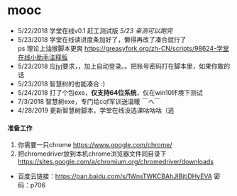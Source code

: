 # mooc

* 5/22/2018 学堂在线v0.1 赶工测试版 *5/23 亲测可以跑完*
* 5/23/2018 学堂在线读进度条加好了，懒得再改了凑合就行了  
ps 理论上油猴脚本更爽 https://greasyfork.org/zh-CN/scripts/98624-学堂在线小助手注释版
* 5/23/2018 应jyj要求，，加上自动登录。。把账号密码打在脚本里，如果你敢的话
* 5/23/2018 智慧树的也能凑合 :)
* 5/24/2018 打了个包exe，**仅支持64位系统**，仅在win10环境下测试  
* 7/3/2018 智慧树exe，专门给cqf军训送温暖 ￣へ￣  
* 4/28/2019 更新智慧树脚本，学堂在线没选课咕咕咕（逃

#### 准备工作  
1. 你需要一只chrome https://www.google.com/chrome/  
2. 把chromedriver放到本机chrome浏览器文件同目录下 https://sites.google.com/a/chromium.org/chromedriver/downloads
* 百度云链接：https://pan.baidu.com/s/1WnsTWKCBAhJIBjtiDHyEVA 密码：p706
